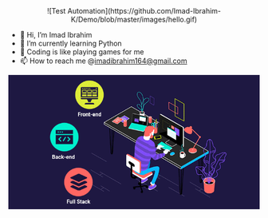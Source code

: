 <div style="text-align:center">
![Test Automation](https://github.com/Imad-Ibrahim-K/Demo/blob/master/images/hello.gif)
</div>

- 👋 Hi, I’m Imad Ibrahim
- 🌱 I’m currently learning Python
- 💞️ Coding is like playing games for me
- 📫 How to reach me @imadibrahim164@gmail.com

<!---

--->

![alt text](https://github.com/Imad-Ibrahim-K/Demo/blob/master/images/p-7.gif)
